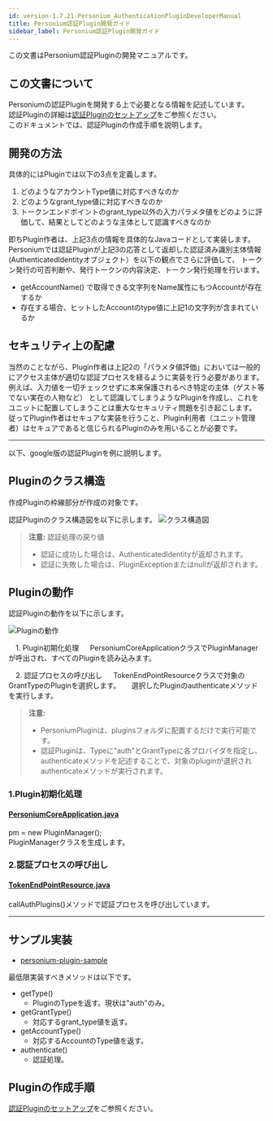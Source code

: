 ```yaml
---
id: version-1.7.21-Personium_AuthenticationPluginDeveloperManual
title: Personium認証Plugin開発ガイド
sidebar_label: Personium認証Plugin開発ガイド
---
```


この文書はPersonium認証Pluginの開発マニュアルです。

## この文書について

Personiumの認証Pluginを開発する上で必要となる情報を記述しています。  
認証Pluginの詳細は[認証Pluginのセットアップ](../server-operator/setup_authentication_plugins.md)をご参照ください。  
このドキュメントでは、認証Pluginの作成手順を説明します。  

## 開発の方法

具体的にはPluginでは以下の3点を定義します。  

1. どのようなアカウントType値に対応すべきなのか
1. どのようなgrant_type値に対応すべきなのか
1. トークンエンドポイントのgrant_type以外の入力パラメタ値をどのように評価して、結果としてどのような主体として認識すべきなのか

即ちPlugin作者は、上記3点の情報を具体的なJavaコードとして実装します。
Personiumでは認証Pluginが上記3の応答として返却した認証済み識別主体情報(AuthenticatedIdentityオブジェクト）を以下の観点でさらに評価して、
トークン発行の可否判断や、発行トークンの内容決定、トークン発行処理を行います。

- getAccountName() で取得できる文字列をName属性にもつAccountが存在するか
- 存在する場合、ヒットしたAccountのtype値に上記1の文字列が含まれているか

## セキュリティ上の配慮

当然のことながら、Plugin作者は上記2の「パラメタ値評価」においては一般的にアクセス主体が適切な認証プロセスを経るように実装を行う必要があります。
例えば、入力値を一切チェックせずに本来保護されるべき特定の主体（ゲスト等でない実在の人物など）
として認識してしまうようなPluginを作成し、これをユニットに配置してしまうことは重大なセキュリティ問題を引き起こします。
従ってPlugin作者はセキュアな実装を行うこと、Plugin利用者（ユニット管理者）はセキュアであると信じられるPluginのみを用いることが必要です。

---

以下、google版の認証Pluginを例に説明します。

## Pluginのクラス構造

作成Pluginの枠線部分が作成の対象です。

認証Pluginのクラス構造図を以下に示します。
![クラス構造図](assets/plugin_02.png "Pluginクラス構造図")

> **注意:**  認証処理の戻り値
> - 認証に成功した場合は、AuthenticatedIdentityが返却されます。
> - 認証に失敗した場合は、PluginExceptionまたはnullが返却されます。

## Pluginの動作

認証Pluginの動作を以下に示します。

![Pluginの動作](assets/plugin_01.png "pluginの動作")

　1. Plugin初期化処理
　    PersoniumCoreApplicationクラスでPluginManagerが呼出され、すべてのPluginを読み込みます。

　2. 認証プロセスの呼び出し
　   TokenEndPointResourceクラスで対象のGrantTypeのPluginを選択します。
　   選択したPluginのauthenticateメソッドを実行します。

> **注意:**
> - PersoniumPluginは、pluginsフォルダに配置するだけで実行可能です。
> - 認証Pluginは、Typeに”auth”とGrantTypeに各プロバイダを指定し、authenticateメソッドを記述することで、対象のpluginが選択されauthenticateメソッドが実行されます。

### 1.Plugin初期化処理
#### <i class="icon-file"></i> [PersoniumCoreApplication.java](https://github.com/personium/personium-core/blob/master/src/main/java/io/personium/core/rs/PersoniumCoreApplication.java)  
pm = new PluginManager();  
PluginManagerクラスを生成します。  

### 2.認証プロセスの呼び出し
#### <i class="icon-file"></i> [TokenEndPointResource.java](https://github.com/personium/personium-core/blob/master/src/main/java/io/personium/core/rs/cell/TokenEndPointResource.java)  
callAuthPlugins()メソッドで認証プロセスを呼び出しています。  

---
## サンプル実装

- [personium-plugin-sample](https://github.com/personium/personium-plugin-sample)

最低限実装すべきメソッドは以下です。
- getType()
  - PluginのTypeを返す。現状は"auth"のみ。
- getGrantType()
  - 対応するgrant_type値を返す。
- getAccountType()
  - 対応するAccountのType値を返す。
- authenticate()
  - 認証処理。

## Pluginの作成手順

[認証Pluginのセットアップ](../server-operator/setup_authentication_plugins.md)をご参照ください。  

